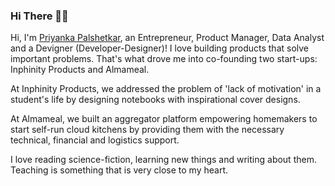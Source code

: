 ### Hi There 👋🏻

Hi, I'm [Priyanka Palshetkar](https://priyankapalshetkar.wixsite.com/portfolio), an Entrepreneur, Product Manager, Data Analyst and a Devigner (Developer-Designer)! I love building products that solve important problems. That's what drove me into co-founding two start-ups: Inphinity Products and Almameal.

At Inphinity Products, we addressed the problem of 'lack of motivation' in a student's life by designing notebooks with inspirational cover designs. 

At Almameal, we built an aggregator platform empowering homemakers to start self-run cloud kitchens by providing them with the necessary technical, financial and logistics support.

I love reading science-fiction, learning new things and writing about them. Teaching is something that is very close to my heart.

<!--
<br/>

**Languages and Tools:**  

<code><img height="20" src="https://raw.githubusercontent.com/github/explore/80688e429a7d4ef2fca1e82350fe8e3517d3494d/topics/javascript/javascript.png"></code>
<code><img height="20" src="https://raw.githubusercontent.com/github/explore/80688e429a7d4ef2fca1e82350fe8e3517d3494d/topics/react/react.png"></code>
<code><img height="20" src="https://raw.githubusercontent.com/github/explore/5c058a388828bb5fde0bcafd4bc867b5bb3f26f3/topics/graphql/graphql.png"></code>
<code><img height="20" src="https://raw.githubusercontent.com/github/explore/80688e429a7d4ef2fca1e82350fe8e3517d3494d/topics/python/python.png"></code>
<code><img height="20" src="https://raw.githubusercontent.com/github/explore/80688e429a7d4ef2fca1e82350fe8e3517d3494d/topics/java/java.png"></code>

<br />

**Beyond GitHub:**

<a href="https://www.instagram.com/artbyprinka/">
  <img align="left" alt="Priyanka's Instagram" width="22px" src="https://raw.githubusercontent.com/hussainweb/hussainweb/main/icons/instagram.png" />
</a>
<a href="https://www.linkedin.com/in/priyanka-palshetkar/">
  <img align="left" alt="Priyanka's LinkedIN" width="22px" src="https://raw.githubusercontent.com/peterthehan/peterthehan/master/assets/linkedin.svg" />
</a>
<a href="https://priyankapalshetkar.wixsite.com/portfolio/talks">
  <img align="left" alt="Priyanka's Tech Talks" width="22px" src="https://raw.githubusercontent.com/peterthehan/peterthehan/master/assets/youtube.svg" />
</a>
<a href="https://priyankapalshetkar.wixsite.com/portfolio/blog-priyanka-palshetkar">
  <img align="left" alt="Priyanka's Tech Talks" width="22px" src="https://raw.githubusercontent.com/hussainweb/hussainweb/main/icons/wordpress.png" />
</a>

-->

<!-- ![](https://visitor-badge.glitch.me/badge?page_id=iPrinka.iPrinka) -->

<br />

<!-- 
📈 **My Github Stats**

<p align="left"> <img src="https://github-readme-stats.vercel.app/api?username=iPrinka&show_icons=true&theme=gotham" alt="iPrinka" />  -->



